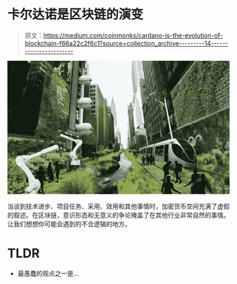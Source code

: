 # 卡尔达诺是区块链的演变

> 原文：<https://medium.com/coinmonks/cardano-is-the-evolution-of-blockchain-f66a22c2f6c1?source=collection_archive---------14----------------------->

![](img/a9e5c03585bbe162b8468fd5d1043866.png)

当谈到技术进步、项目任务、采用、效用和其他事情时，加密货币空间充满了虚假的叙述。在区块链，意识形态和无意义的争论掩盖了在其他行业非常自然的事情。让我们想想你可能会遇到的不合逻辑的地方。

# TLDR

*   最愚蠢的观点之一是…